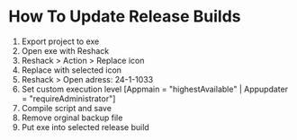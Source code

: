 ﻿# How To Update Release Builds
1. Export project to exe
2. Open exe with Reshack
3. Reshack > Action > Replace icon
4. Replace with selected icon
5. Reshack > Open adress: 24-1-1033
6. Set custom execution level [Appmain = "highestAvailable" | Appupdater = "requireAdministrator"]
7. Compile script and save
8. Remove orginal backup file
9. Put exe into selected release build
